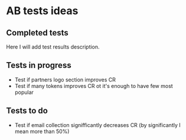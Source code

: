 # AB tests ideas

## Completed tests
Here I will add test results description.

## Tests in progress
- Test if partners logo section improves CR
- Test if many tokens improves CR ot it's enough to have few most popular

## Tests to do
- Test if email collection signifficantly decreases CR (by significantly I mean more than 50%)
